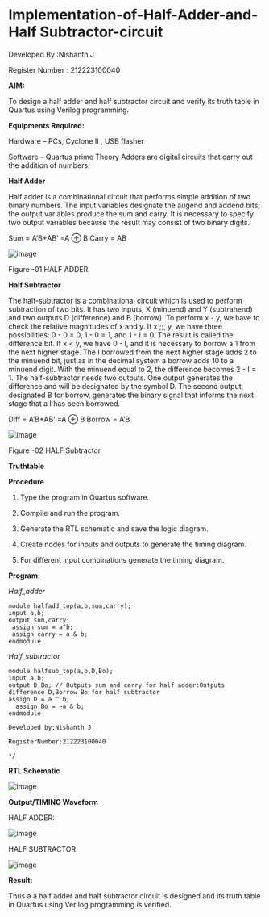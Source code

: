 # Implementation-of-Half-Adder-and-Half Subtractor-circuit

Developed By :Nishanth J

Register Number : 212223100040

**AIM:**

To design a half adder and half subtractor circuit and verify its truth table in Quartus using Verilog programming.

**Equipments Required:**

Hardware – PCs, Cyclone II , USB flasher 

Software – Quartus prime Theory Adders are digital circuits that carry out the addition of numbers.

**Half Adder**

Half adder is a combinational circuit that performs simple addition of two binary numbers. The input variables designate the augend and addend bits; the output variables produce the sum and carry. It is necessary to specify two output variables because the result may consist of two binary digits.

Sum = A’B+AB’ =A ⊕ B Carry = AB

![image](https://github.com/Nishanth-018/HALF_ADDER_SUBTRACTOR/assets/149347651/30e1e09b-4d6e-4f7a-9441-ae086bff0e58)

Figure -01 HALF ADDER

**Half Subtractor**

The half-subtractor is a combinational circuit which is used to perform subtraction of two bits. It has two inputs, X (minuend) and Y (subtrahend) and two outputs D (difference) and B (borrow). To perform x - y, we have to check the relative magnitudes of x and y. If x ;;, y, we have three possibilities: 0 - 0 = 0, 1 - 0 = 1, and 1 - I = 0. The result is called the difference bit. If x < y, we have 0 - I, and it is necessary to borrow a 1 from the next higher stage. The I borrowed from the next higher stage adds 2 to the minuend bit, just as in the decimal system a borrow adds 10 to a minuend digit. With the minuend equal to 2, the difference becomes 2 - I = 1. The half-subtractor needs two outputs. One output generates the difference and will be designated by the symbol D. The second output, designated B for borrow, generates the binary signal that informs the next stage that a I has been borrowed. 

Diff = A’B+AB’ =A ⊕ B
Borrow = A’B

![image](https://github.com/Nishanth-018/HALF_ADDER_SUBTRACTOR/assets/149347651/aec377c7-f2c6-4134-9669-83e490c48f92)

Figure -02 HALF Subtractor

**Truthtable**

**Procedure**

1.	Type the program in Quartus software.

2.	Compile and run the program.

3.	Generate the RTL schematic and save the logic diagram.

4.	Create nodes for inputs and outputs to generate the timing diagram.

5.	For different input combinations generate the timing diagram.


**Program:**

*Half_adder*
```
module halfadd_top(a,b,sum,carry);
input a,b;
output sum,carry; 
 assign sum = a^b;
 assign carry = a & b;
endmodule
```
*Half_subtractor*
```
module halfsub_top(a,b,D,Bo);
input a,b;
output D,Bo; // Outputs sum and carry for half adder:Outputs difference D,Borrow Bo for half subtractor
assign D = a ^ b;
  assign Bo = ~a & b;
endmodule
```
```
Developed by:Nishanth J 

RegisterNumber:212223100040

*/
```
**RTL Schematic**

![image](https://github.com/Nishanth-018/HALF_ADDER_SUBTRACTOR/assets/149347651/7b58e8ce-c1d0-4d1b-8912-cdf1a10e5556)

**Output/TIMING Waveform**

HALF ADDER:

![image](https://github.com/Nishanth-018/HALF_ADDER_SUBTRACTOR/assets/149347651/306ecaf0-8cfe-453e-9060-72bea621f1d7)

HALF SUBTRACTOR:

![image](https://github.com/Nishanth-018/HALF_ADDER_SUBTRACTOR/assets/149347651/eed28451-15c5-4184-97a0-c5691a04cb71)

**Result:**

Thus a  a half adder and half subtractor circuit is designed and its truth table in Quartus using Verilog programming is verified.
